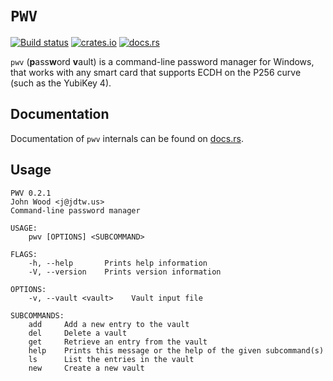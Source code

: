 # `PWV`

[![Build status](https://ci.appveyor.com/api/projects/status/github/jdtw/pwrs?branch=master&retina=true&svg=true)](https://ci.appveyor.com/project/jdtw/pwrs/)
[![crates.io](https://img.shields.io/crates/v/pwv.svg)](https://crates.io/crates/pwv)
[![docs.rs](https://docs.rs/pwv/badge.svg)](https://docs.rs/pwv/*/x86_64-pc-windows-msvc/pwv/)

`pwv` (**p**ass**w**ord **v**ault) is a command-line password manager for Windows, that works with any
smart card that supports ECDH on the P256 curve (such as the YubiKey 4).

## Documentation

Documentation of `pwv` internals can be found on [docs.rs](https://docs.rs/pwv/*/x86_64-pc-windows-msvc/pwv/).

## Usage

``` example
PWV 0.2.1
John Wood <j@jdtw.us>
Command-line password manager

USAGE:
    pwv [OPTIONS] <SUBCOMMAND>

FLAGS:
    -h, --help       Prints help information
    -V, --version    Prints version information

OPTIONS:
    -v, --vault <vault>    Vault input file

SUBCOMMANDS:
    add     Add a new entry to the vault
    del     Delete a vault
    get     Retrieve an entry from the vault
    help    Prints this message or the help of the given subcommand(s)
    ls      List the entries in the vault
    new     Create a new vault
```
